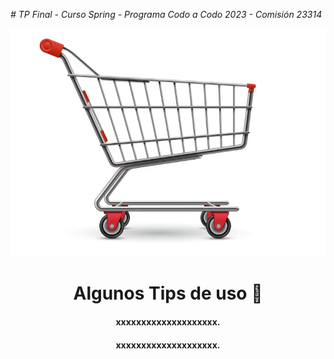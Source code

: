 <em> # TP Final - Curso Spring - Programa Codo a Codo 2023 - Comisión 23314 </em>

![carrito de comprar](/img/carrito1.png)

<div id="header" align="center">
  <h1 align="center">  Algunos Tips de uso 👋</h1>
  <h4 align="center"> xxxxxxxxxxxxxxxxxxxx.</h4>
  <h4 align="center"> xxxxxxxxxxxxxxxxxxxx.</h4>
</div>